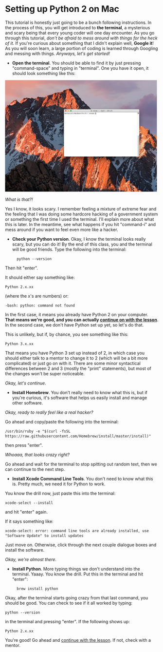 # Setting up Python 2 on Mac

This tutorial is honestly just going to be a bunch following instructions. In the process of this, you will get introduced to **the terminal**, a mysterious and scary being that every young coder will one day encounter. As you go through this tutorial, *don't be afraid to mess around with things for the heck of it*. If you're curious about something that I didn't explain well, **Google it**! As you will soon learn, a large portion of coding is learned through Googling and messing with things. *Anyways, let's get started!*

* **Open the terminal**. You should be able to find it by just pressing "command-space" and typing in "terminal". One you have it open, it should look something like this:

![terminal](Terminal.png)

*What is that?!*  

Yes I know, it looks scary. I remember feeling a mixture of extreme fear and the feeling that I was doing some hardcore hacking of a government system or something the first time I used the terminal. I'll explain more about what this is later. In the meantime, see what happens if you hit "command-i" and mess around if you want to feel even more like a hacker.

* **Check your Python version**. Okay, I know the terminal looks really scary, but you can do it! By the end of this class, you and the terminal will be good friends. Type the following into the terminal:  

        python --version
        
Then hit "enter".
	
It should either say something like:

	Python 2.x.xx
	
(where the x's are numbers) or:

	-bash: python: command not found
	
In the first case, it means you already have Python 2 on your computer. **That means we're good, and you can actually [continue on with the lesson](README.md)**. In the second case, we don't have Python set up yet, so let's do that.  

This is unlikely, but if, by chance, you see something like this:

	Python 3.x.xx
	
That means you have Python 3 set up instead of 2, in which case you should either talk to a mentor to change it to 2 (which will be a bit more complicated) or just go on with it. There are some minor syntactical differences between 2 and 3 (mostly the "print" statements), but most of the changes won't be super noticeable.  

*Okay, let's continue*.

<!--
TODO: do they have to install ruby first here?
-->

* **Install Homebrew**. You don't really need to know what this is, but if you're curious, it's software that helps us easily install and manage other software.  

*Okay, ready to really feel like a real hacker?*

Go ahead and copy/paste the following into the terminal:

	/usr/bin/ruby -e "$(curl -fsSL https://raw.githubusercontent.com/Homebrew/install/master/install)"


then press "enter".  

*Whoaaa, that looks crazy right?*  

Go ahead and wait for the terminal to stop spitting out random text, then we can continue to the next step.

* **Install Xcode Command Line Tools**. You don't need to know what this is. Pretty much, we need it for Python to work.  

You know the drill now, just paste this into the terminal:

	xcode-select --install
	
and hit "enter" again.

If it says something like:

	xcode-select: error: command line tools are already installed, use "Software Update" to install updates
	
Just move on. Otherwise, click through the next couple dialogue boxes and install the software.

*Okay, we're almost there*.

* **Install Python**. More typing things we don't understand into the terminal. Yaaay. You know the drill. Put this in the terminal and hit "enter":  

		brew install python
		
Okay, after the terminal starts going crazy from that last command, you should be good. You can check to see if it all worked by typing:

	python --version
	
in the terminal and pressing "enter". If the following shows up:

	Python 2.x.xx
	
You're good! Go ahead and [continue with the lesson](README.md). If not, check with a mentor.